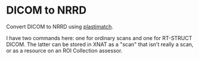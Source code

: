 # DICOM to NRRD

Convert DICOM to NRRD using [plastimatch](http://plastimatch.org).

I have two commands here: one for ordinary scans and one for RT-STRUCT DICOM. The latter can be stored in XNAT as a "scan" that isn't really a scan, or as a resource on an ROI Collection assessor.
